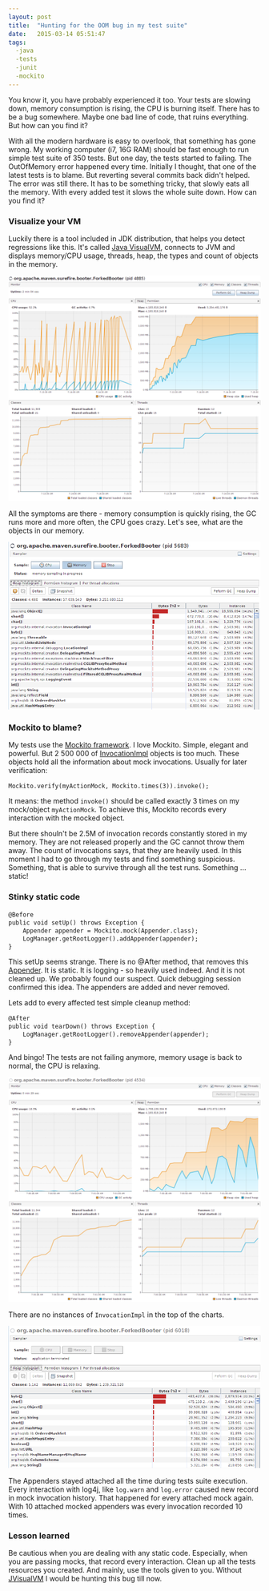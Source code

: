 ```yaml
---
layout: post
title:  "Hunting for the OOM bug in my test suite"
date:   2015-03-14 05:51:47
tags:
  -java
  -tests
  -junit
  -mockito
---
```

You know it, you have probably experienced it too. Your tests are slowing down, memory consumption is rising, the CPU is burning itself. There has to be a bug somewhere. Maybe one bad line of code, that ruins everything. But how can you find it?

With all the modern hardware is easy to overlook, that something has gone wrong. My working computer (i7, 16G RAM) should be fast enough to run simple test suite of 350 tests. But one day, the tests started to failing. The OutOfMemory error happened every time. Initially I thought, that one of the latest tests is to blame. But reverting several commits back didn't helped. The error was still there. It has to be something tricky, that slowly eats all the memory. With every added test it slows the whole suite down. How can you find it?

### Visualize your VM
Luckily there is a tool included in JDK distribution, that helps you detect regressions like this. It's called [Java VisualVM](http://visualvm.java.net/), connects to JVM and displays memory/CPU usage, threads, heap, the types and count of objects in the memory.

![Memory consumption, failing tests](/images/oom/graph_failed.png)

All the symptoms are there - memory consumption is quickly rising, the GC runs more and more often, the CPU goes crazy. Let's see, what are the objects in our memory.

![Memory dump, tests failing](/images/oom/memory_failed.png)

### Mockito to blame?

My tests use the [Mockito framework](http://mockito.org/). I love Mockito. Simple, elegant and powerful. But 2 500 000 of [InvocationImpl](https://github.com/mockito/mockito/blob/master/src/org/mockito/internal/invocation/InvocationImpl.java) objects is too much. These objects hold all the information about mock invocations. Usually for later verification:


```
Mockito.verify(myActionMock, Mockito.times(3)).invoke();
```

It means: the method ```invoke()``` should be called exactly 3 times on my mock/object ```myActionMock```. To achieve this, Mockito records every interaction with the mocked object. 

But there shouln't be 2.5M of invocation records constantly stored in my memory. They are not released properly and the GC cannot throw them away. The count of invocations says, that they are heavily used. In this moment I had to go through my tests and find something suspicious. Something, that is able to survive through all the test runs. Something ... static!

### Stinky static code

```
@Before
public void setUp() throws Exception {
	Appender appender = Mockito.mock(Appender.class);
	LogManager.getRootLogger().addAppender(appender);
}
```

This setUp seems strange. There is no @After method, that removes this [Appender](https://logging.apache.org/log4j/2.x/manual/appenders.html). It is static. It is logging - so heavily used indeed. And it is not cleaned up. We probably found our suspect. Quick debugging session confirmed this idea. The appenders are added and never removed.

Lets add to every affected test simple cleanup method:


```
@After
public void tearDown() throws Exception {
	LogManager.getRootLogger().removeAppender(appender);
}
```

And bingo! The tests are not failing anymore, memory usage is back to normal, the CPU is relaxing. 

![Memory consumption, tests OK](/images/oom/graph_ok.png)

There are no instances of ```InvocationImpl``` in the top of the charts.

![Memory dump, tests OK](/images/oom/memory_ok.png)

The Appenders stayed attached all the time during tests suite execution. Every interaction with log4j, like ```log.warn``` and ```log.error``` caused new record in mock invocation history. That happened for every attached mock again. With 10 attached mocked appenders was every invocation recorded 10 times.

### Lesson learned
Be cautious when you are dealing with any static code. Especially, when you are passing mocks, that record every interaction. Clean up all the tests resources you created. And mainly, use the tools given to you. Without [JVisualVM](http://visualvm.java.net/) I would be hunting this bug till now.
